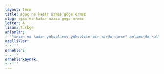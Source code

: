 ```yaml
---
layout: term
title: ağaç ne kadar uzasa göğe ermez
slug: agac-ne-kadar-uzasa-goge-ermez
letter: A
lisan: Türkçe
anlamlar:
- '"insan ne kadar yükselirse yükselsin bir yerde durur" anlamında kullanılan bir söz'
ozellikler:
- - ''
ornekler:
- - ''
orneklerkaynak:
- - ''
---
```

